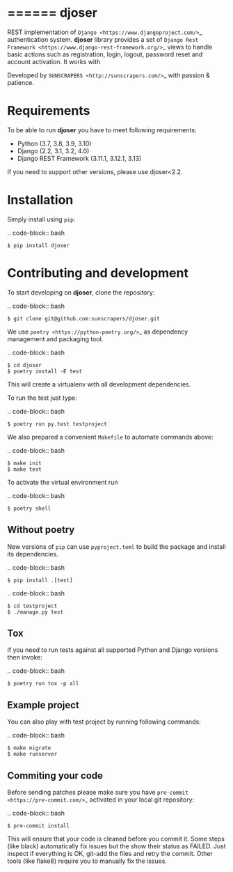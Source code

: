 ======
djoser
======

REST implementation of `Django <https://www.djangoproject.com/>`_ authentication
system. **djoser** library provides a set of `Django Rest Framework <https://www.django-rest-framework.org/>`_
views to handle basic actions such as registration, login, logout, password
reset and account activation. It works with

Developed by `SUNSCRAPERS <http://sunscrapers.com/>`_ with passion & patience.

Requirements
============

To be able to run **djoser** you have to meet following requirements:

- Python (3.7, 3.8, 3.9, 3.10)
- Django (2.2, 3.1, 3.2, 4.0)
- Django REST Framework (3.11.1, 3.12.1, 3.13)

If you need to support other versions, please use djoser<2.2.

Installation
============

Simply install using ``pip``:

.. code-block:: bash

    $ pip install djoser


Contributing and development
============================

To start developing on **djoser**, clone the repository:

.. code-block:: bash

    $ git clone git@github.com:sunscrapers/djoser.git

We use `poetry <https://python-poetry.org/>`_ as dependency management and packaging tool.

.. code-block:: bash

    $ cd djoser
    $ poetry install -E test

This will create a virtualenv with all development dependencies.

To run the test just type:

.. code-block:: bash

    $ poetry run py.test testproject

We also prepared a convenient ``Makefile`` to automate commands above:

.. code-block:: bash

    $ make init
    $ make test

To activate the virtual environment run

.. code-block:: bash

    $ poetry shell

Without poetry
--------------

New versions of ``pip`` can use ``pyproject.toml`` to build the package and install its dependencies.

.. code-block:: bash

    $ pip install .[test]

.. code-block:: bash

    $ cd testproject
    $ ./manage.py test

Tox
---

If you need to run tests against all supported Python and Django versions then invoke:

.. code-block:: bash

    $ poetry run tox -p all

Example project
---------------

You can also play with test project by running following commands:

.. code-block:: bash

    $ make migrate
    $ make runserver

Commiting your code
-------------------

Before sending patches please make sure you have `pre-commit <https://pre-commit.com/>`_ activated in your local git repository:

.. code-block:: bash

    $ pre-commit install

This will ensure that your code is cleaned before you commit it.
Some steps (like black) automatically fix issues but the show their status as FAILED.
Just inspect if everything is OK, git-add the files and retry the commit.
Other tools (like flake8) require you to manually fix the issues.
